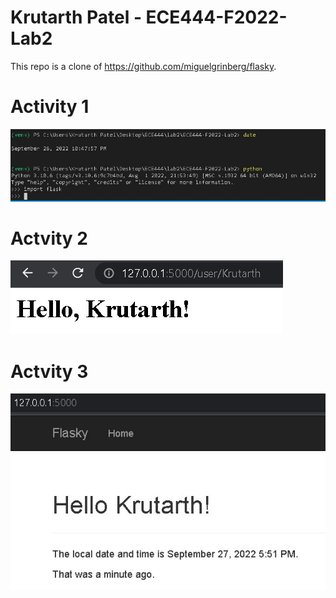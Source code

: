 # Krutarth Patel - ECE444-F2022-Lab2

This repo is a clone of https://github.com/miguelgrinberg/flasky.

# Activity 1
![Screenshot of Activity 1 commit](/images/activity1.jpg)

# Actvity 2
![Screenshot of Activity 2 commit](/images/activity2-2.jpg)

# Actvity 3
![Screenshot of Activity 3 commit](/images/activity3.jpg)